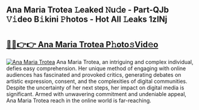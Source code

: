 ## Ana Maria Trotea 𝙻eaked 𝙽u𝚍e - Part-QJb 𝚅𝚒deo B𝚒kini 𝙿hotos - Hot All 𝙻eaks 1zINj

# <h2><a href="http://ld55682.urlbe.top/?page=Ana+Maria+Trotea">🔗🔗👉👉 Ana Maria Trotea P𝚑oto𝚜Vid𝚎o</a></h2>

[![Ana Maria Trotea](https://i.imgur.com/eBuTRDB.gif)](http://ld55682.urlbe.top/?page=Ana+Maria+Trotea)
Ana Maria Trotea, an intriguing and complex individual, defies easy comprehension. Her unique method of engaging with online audiences has fascinated and provoked critics, generating debates on artistic expression, consent, and the complexities of digital communities. Despite the uncertainty of her next steps, her impact on digital media is significant. Armed with unwavering commitment and undeniable appeal, Ana Maria Trotea reach in the online world is far-reaching.
